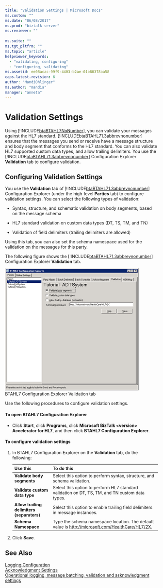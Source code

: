 ```yaml
---
title: "Validation Settings | Microsoft Docs"
ms.custom: ""
ms.date: "06/08/2017"
ms.prod: "biztalk-server"
ms.reviewer: ""

ms.suite: ""
ms.tgt_pltfrm: ""
ms.topic: "article"
helpviewer_keywords: 
  - "validating, configuring"
  - "configuring, validating"
ms.assetid: ee08acac-99f9-4403-b2ae-01b80378aa58
caps.latest.revision: 6
author: "MandiOhlinger"
ms.author: "mandia"
manager: "anneta"
---
```

# Validation Settings
Using [!INCLUDE[btaBTAHL7NoNumber](../../includes/btabtahl7nonumber-md.md)], you can validate your messages against the HL7 standard. [!INCLUDE[btaBTAHL71.3abbrevnonumber](../../includes/btabtahl71-3abbrevnonumber-md.md)] ensures that the messages you send or receive have a message structure and body segment that conforms to the HL7 standard. You can also validate HL7 supported custom data types, and allow trailing delimiters. You use the [!INCLUDE[btaBTAHL71.3abbrevnonumber](../../includes/btabtahl71-3abbrevnonumber-md.md)] Configuration Explorer **Validation** tab to configure validation.  
  
## Configuring Validation Settings  
 You use the **Validation** tab of [!INCLUDE[btaBTAHL71.3abbrevnonumber](../../includes/btabtahl71-3abbrevnonumber-md.md)] Configuration Explorer (under the high-level **Parties** tab) to configure validation settings. You can select the following types of validation:  
  
-   Syntax, structure, and schematic validation on body segments, based on the message schema  
  
-   HL7 standard validation on custom data types (DT, TS, TM, and TN)  
  
-   Validation of field delimiters (trailing delimiters are allowed)  
  
 Using this tab, you can also set the schema namespace used for the validation on the messages for this party.  
  
 The following figure shows the [!INCLUDE[btaBTAHL71.3abbrevnonumber](../../includes/btabtahl71-3abbrevnonumber-md.md)] Configuration Explorer **Validation** tab.  
  
 ![](../../adapters-and-accelerators/accelerator-hl7/media/hl7-ops-val.gif "hl7_ops_val")  
BTAHL7 Configuration Explorer Validation tab  
  
 Use the following procedures to configure validation settings.  
  
#### To open BTAHL7 Configuration Explorer  
  
-   Click **Start**, click **Programs**, click **Microsoft BizTalk \<version> Accelerator for HL7**, and then click **BTAHL7 Configuration Explorer**.  
  
#### To configure validation settings  
  
1.  In BTAHL7 Configuration Explorer on the **Validation** tab, do the following:  
  
    |Use this|To do this|  
    |--------------|----------------|  
    |**Validate body segments**|Select this option to perform syntax, structure, and schema validation.|  
    |**Validate custom data type**|Select this option to perform HL7 standard validation on DT, TS, TM, and TN custom data types.|  
    |**Allow trailing delimiters (separators)**|Select this option to enable trailing field delimiters in message instances.|  
    |**Schema Namespace**|Type the schema namespace location. The default value is http://microsoft.com/HealthCare/HL7/2X.|  
  
2.  Click **Save**.  
  
## See Also  
 [Logging Configuration](../../adapters-and-accelerators/accelerator-hl7/logging-configuration.md)   
 [Acknowledgment Settings](../../adapters-and-accelerators/accelerator-hl7/acknowledgment-settings.md)   
[Operational logging, message batching, validation and asknowledgment settings](../../adapters-and-accelerators/accelerator-hl7/operational-logging-message-batching-validation-and-asknowledgment-settings.md)